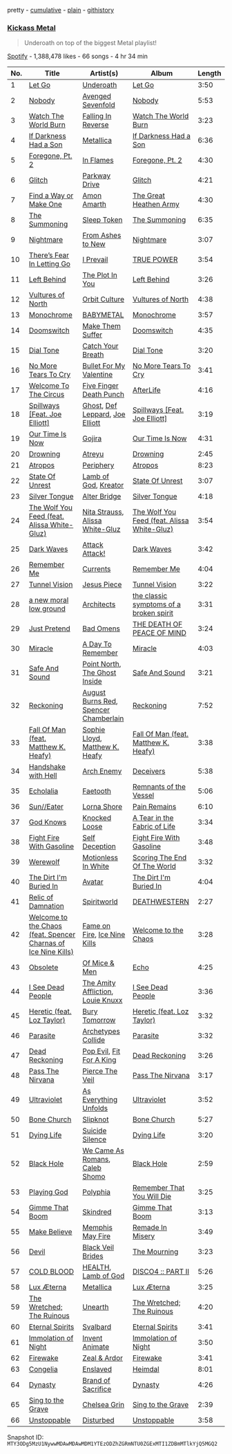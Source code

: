 pretty - [cumulative](/playlists/cumulative/37i9dQZF1DWTcqUzwhNmKv.md) - [plain](/playlists/plain/37i9dQZF1DWTcqUzwhNmKv) - [githistory](https://github.githistory.xyz/mackorone/spotify-playlist-archive/blob/main/playlists/plain/37i9dQZF1DWTcqUzwhNmKv)

### [Kickass Metal](https://open.spotify.com/playlist/37i9dQZF1DWTcqUzwhNmKv)

> Underoath on top of the biggest Metal playlist!

[Spotify](https://open.spotify.com/user/spotify) - 1,388,478 likes - 66 songs - 4 hr 34 min

| No. | Title | Artist(s) | Album | Length |
|---|---|---|---|---|
| 1 | [Let Go](https://open.spotify.com/track/2iHdiDAIYBPOqnNxVrNBYO) | [Underoath](https://open.spotify.com/artist/3GzWhE2xadJiW8MqRKIVSK) | [Let Go](https://open.spotify.com/album/0rEiAGXHPJUbsNsKP9TfkH) | 3:50 |
| 2 | [Nobody](https://open.spotify.com/track/4tjTsxTBcacHcx0AvWERLE) | [Avenged Sevenfold](https://open.spotify.com/artist/0nmQIMXWTXfhgOBdNzhGOs) | [Nobody](https://open.spotify.com/album/4SeaFQDKygggRW9lrmwAhy) | 5:53 |
| 3 | [Watch The World Burn](https://open.spotify.com/track/4CiVz4bw7X1zjCaJ5ZwxUS) | [Falling In Reverse](https://open.spotify.com/artist/2CmaKO2zEGJ1NWpS1yfVGz) | [Watch The World Burn](https://open.spotify.com/album/5SjHojBg6zfZHMqWYjFzFE) | 3:23 |
| 4 | [If Darkness Had a Son](https://open.spotify.com/track/69HjtjyHuP8KJT7xBaUmtW) | [Metallica](https://open.spotify.com/artist/2ye2Wgw4gimLv2eAKyk1NB) | [If Darkness Had a Son](https://open.spotify.com/album/07wqwU4JaQl7XTWwfiAobb) | 6:36 |
| 5 | [Foregone, Pt\. 2](https://open.spotify.com/track/3K7YN5yFIZFPTtSwXjpXHR) | [In Flames](https://open.spotify.com/artist/57ylwQTnFnIhJh4nu4rxCs) | [Foregone, Pt\. 2](https://open.spotify.com/album/6xQGhi9dsEWYn8Jwj4MD9S) | 4:30 |
| 6 | [Glitch](https://open.spotify.com/track/35i03ZqMFb5Q3O9TAQ7XLB) | [Parkway Drive](https://open.spotify.com/artist/159qqlGwzE04xyqpfAwRLo) | [Glitch](https://open.spotify.com/album/6nUaOQGLU8xIAI5MQqHvup) | 4:21 |
| 7 | [Find a Way or Make One](https://open.spotify.com/track/4NtpLuz8QFPrCofWmeBYy8) | [Amon Amarth](https://open.spotify.com/artist/3pulcT2wt7FEG10lQlqDJL) | [The Great Heathen Army](https://open.spotify.com/album/49RfDv9BawZQq8hJq0V5wB) | 4:30 |
| 8 | [The Summoning](https://open.spotify.com/track/1yCE0X5qLWOrLkR8NC0ZUJ) | [Sleep Token](https://open.spotify.com/artist/2n2RSaZqBuUUukhbLlpnE6) | [The Summoning](https://open.spotify.com/album/42fcciBOkkvnEu8dN7mByX) | 6:35 |
| 9 | [Nightmare](https://open.spotify.com/track/0u9PGHiydskvvPmyPVvm73) | [From Ashes to New](https://open.spotify.com/artist/4HrkLxQHZ5mgCtIVpiH5QX) | [Nightmare](https://open.spotify.com/album/3QIB6uRdIiuTKHBzYY5GCc) | 3:07 |
| 10 | [There’s Fear In Letting Go](https://open.spotify.com/track/2OYtcqflvzQwh3cMPmTHs4) | [I Prevail](https://open.spotify.com/artist/3Uobr6LgQpBbk6k4QGAb3V) | [TRUE POWER](https://open.spotify.com/album/6SjY4WK6VMFYEINGVOHzGa) | 3:54 |
| 11 | [Left Behind](https://open.spotify.com/track/5G6jZFDAFlpAA9v5LTV4NI) | [The Plot In You](https://open.spotify.com/artist/1cJ5tVoeAEFcZBAwSZ0CtF) | [Left Behind](https://open.spotify.com/album/2efABZ7jsJTkRkZALraqEM) | 3:26 |
| 12 | [Vultures of North](https://open.spotify.com/track/7EtQ5CqjSRgItuTYXeEtc9) | [Orbit Culture](https://open.spotify.com/artist/7k29FbDq69ju2fe6zTskxY) | [Vultures of North](https://open.spotify.com/album/738F2jVcoLtg0mBuXuxows) | 4:38 |
| 13 | [Monochrome](https://open.spotify.com/track/2Rw6wkd0q3LXx5xsdjLs1P) | [BABYMETAL](https://open.spotify.com/artist/630wzNP2OL7fl4Xl0GnMWq) | [Monochrome](https://open.spotify.com/album/6IoOqdEHdwLgfUONXeYvoI) | 3:57 |
| 14 | [Doomswitch](https://open.spotify.com/track/6pUUtKVRmODliJWTyY2pet) | [Make Them Suffer](https://open.spotify.com/artist/0FZcPgWI3BsFQl4rOAGSHT) | [Doomswitch](https://open.spotify.com/album/7J8x3vAHCvP4gKZUEdsLN4) | 4:35 |
| 15 | [Dial Tone](https://open.spotify.com/track/5tX5qGeEImk2CZYyGHrq9I) | [Catch Your Breath](https://open.spotify.com/artist/2fqPOGxG12nEERj8YG7p22) | [Dial Tone](https://open.spotify.com/album/3TshwnXhNfppmFUrlP4BZV) | 3:20 |
| 16 | [No More Tears To Cry](https://open.spotify.com/track/11beGBTthT9XhdQXYFkajZ) | [Bullet For My Valentine](https://open.spotify.com/artist/7iWiAD5LLKyiox2grgfmUT) | [No More Tears To Cry](https://open.spotify.com/album/0aAcMNWv3LRwqpRa6rb7X0) | 3:41 |
| 17 | [Welcome To The Circus](https://open.spotify.com/track/1linrfCmITmQHs4enAxTUY) | [Five Finger Death Punch](https://open.spotify.com/artist/5t28BP42x2axFnqOOMg3CM) | [AfterLife](https://open.spotify.com/album/2xO5zlCGNyap7Jx1ED3HgG) | 4:16 |
| 18 | [Spillways \[Feat\. Joe Elliott\]](https://open.spotify.com/track/720C8mWrqRdh1zYBGqLj9p) | [Ghost](https://open.spotify.com/artist/1Qp56T7n950O3EGMsSl81D), [Def Leppard](https://open.spotify.com/artist/6H1RjVyNruCmrBEWRbD0VZ), [Joe Elliott](https://open.spotify.com/artist/5Nbg0g30EwMpYD6jQ2xcfX) | [Spillways \[Feat\. Joe Elliott\]](https://open.spotify.com/album/1aMqVnl2zFenUsGrlYMc91) | 3:19 |
| 19 | [Our Time Is Now](https://open.spotify.com/track/0dDs144SVansAFynvKYQMW) | [Gojira](https://open.spotify.com/artist/0GDGKpJFhVpcjIGF8N6Ewt) | [Our Time Is Now](https://open.spotify.com/album/4tHLRx3g4JwIHlzlz4D7wA) | 4:31 |
| 20 | [Drowning](https://open.spotify.com/track/4l0UQ0zDIPYaaa5FF2Kvwt) | [Atreyu](https://open.spotify.com/artist/3LkSiHbjqOHCKCqBfEZOTv) | [Drowning](https://open.spotify.com/album/6d5waVDcEQEcM6BKbkBiNx) | 2:45 |
| 21 | [Atropos](https://open.spotify.com/track/5LmeXeJ8McsxWZXgPkyhxs) | [Periphery](https://open.spotify.com/artist/6d24kC5fxHFOSEAmjQPPhc) | [Atropos](https://open.spotify.com/album/3B1hA33fuFZKtet8TbZg9M) | 8:23 |
| 22 | [State Of Unrest](https://open.spotify.com/track/3u4djE2yAEkKMWJEUOOJyT) | [Lamb of God](https://open.spotify.com/artist/3JFsVIxOn7STeilPICkkB2), [Kreator](https://open.spotify.com/artist/3BM0EaYmkKWuPmmHFUTQHv) | [State Of Unrest](https://open.spotify.com/album/6aH8bwmChky4ABVUHOGPxB) | 3:07 |
| 23 | [Silver Tongue](https://open.spotify.com/track/7l3WTEY9owUL3kRgna75Bd) | [Alter Bridge](https://open.spotify.com/artist/4DWX7u8BV0vZIQSpJQQDWU) | [Silver Tongue](https://open.spotify.com/album/60gDJXh5wx8VyyvFkt7fbf) | 4:18 |
| 24 | [The Wolf You Feed \(feat\. Alissa White\-Gluz\)](https://open.spotify.com/track/6P6h9RdPJxPWqFqpLFIYA9) | [Nita Strauss](https://open.spotify.com/artist/73GhYkwfPQzmfJb1cdPqPf), [Alissa White\-Gluz](https://open.spotify.com/artist/0t9i2yNpYr4QGde2gz8YVg) | [The Wolf You Feed \(feat\. Alissa White\-Gluz\)](https://open.spotify.com/album/0RldApXzFEBMTvPetGTIcF) | 3:54 |
| 25 | [Dark Waves](https://open.spotify.com/track/3SDcDLF3wwQwnI3Wst38aY) | [Attack Attack!](https://open.spotify.com/artist/1FcRUsTmnEQfVCH5OIKSpb) | [Dark Waves](https://open.spotify.com/album/5vsJsheUwcsiM3O7r5qN0v) | 3:42 |
| 26 | [Remember Me](https://open.spotify.com/track/1xqt7wT0YY9YpP9jrTuVgG) | [Currents](https://open.spotify.com/artist/5pqvAI85RMxL9K0xHvSwGu) | [Remember Me](https://open.spotify.com/album/7daOpSeAgyfQMEd3YbIGPZ) | 4:04 |
| 27 | [Tunnel Vision](https://open.spotify.com/track/0RxvS6KLWG0SYqQJnhHIpM) | [Jesus Piece](https://open.spotify.com/artist/5ZPr0RHsR3DrAhtsYMsfHR) | [Tunnel Vision](https://open.spotify.com/album/1GZ2py8wHv4xPTfTFmlfmz) | 3:22 |
| 28 | [a new moral low ground](https://open.spotify.com/track/2XNJNwSOq8tLWhQ5a9sGBb) | [Architects](https://open.spotify.com/artist/3ZztVuWxHzNpl0THurTFCv) | [the classic symptoms of a broken spirit](https://open.spotify.com/album/5ncQrFYuAZYrNcbzbJjgL4) | 3:31 |
| 29 | [Just Pretend](https://open.spotify.com/track/1H4Y9uW4N0LsxJUz0VnaPJ) | [Bad Omens](https://open.spotify.com/artist/3Ri4H12KFyu98LMjSoij5V) | [THE DEATH OF PEACE OF MIND](https://open.spotify.com/album/3p7m1Pmg6n3BlpL9Py7IUA) | 3:24 |
| 30 | [Miracle](https://open.spotify.com/track/2ah5gOCogw00A62XBoepmc) | [A Day To Remember](https://open.spotify.com/artist/4NiJW4q9ichVqL1aUsgGAN) | [Miracle](https://open.spotify.com/album/7sobDr1V7BbSF0mkJOOGj3) | 4:03 |
| 31 | [Safe And Sound](https://open.spotify.com/track/1LtXoOrqBYS8kcheVUt5Pr) | [Point North](https://open.spotify.com/artist/5Vp7LqcfAtx2U1RfIX8i7r), [The Ghost Inside](https://open.spotify.com/artist/6kQB2RN7WwryMdJ1MoQh1E) | [Safe And Sound](https://open.spotify.com/album/3QUEnfQoenkZIyLZDMSegH) | 3:21 |
| 32 | [Reckoning](https://open.spotify.com/track/4xcfmHe5mRVzPA0tdKJltA) | [August Burns Red](https://open.spotify.com/artist/5p9CTsn5ueGU4oScNX1axu), [Spencer Chamberlain](https://open.spotify.com/artist/2cbaTTGFK4bWdglvhLQRFi) | [Reckoning](https://open.spotify.com/album/5SfCfODkHePAgQaLMgnmWs) | 7:52 |
| 33 | [Fall Of Man \(feat\. Matthew K\. Heafy\)](https://open.spotify.com/track/2rCtd6DcWfIJIy7AFSlrdt) | [Sophie Lloyd](https://open.spotify.com/artist/6jOoEU2E2d2kGbxw33oJs3), [Matthew K\. Heafy](https://open.spotify.com/artist/2YRpsoIsb4KGe66E7hfEx5) | [Fall Of Man \(feat\. Matthew K\. Heafy\)](https://open.spotify.com/album/30vZNuVyzbDmTBt1ftIFcE) | 3:38 |
| 34 | [Handshake with Hell](https://open.spotify.com/track/4jPU94aF0U2PMNN0aBnhgX) | [Arch Enemy](https://open.spotify.com/artist/0DCw6lHkzh9t7f8Hb4Z0Sx) | [Deceivers](https://open.spotify.com/album/0UWT0SwOzXkR9IVbz0GNuo) | 5:38 |
| 35 | [Echolalia](https://open.spotify.com/track/0cXHEFaNtrgXuoBtOiaZDo) | [Faetooth](https://open.spotify.com/artist/6bAM7jeIX4pI5lZ0QoSZjt) | [Remnants of the Vessel](https://open.spotify.com/album/0LniiF1MjvYW8br5Eg7saD) | 5:06 |
| 36 | [Sun//Eater](https://open.spotify.com/track/1PZ1po0vZzESv0AJCURC72) | [Lorna Shore](https://open.spotify.com/artist/6vXYoy8ouRVib302zxaxFF) | [Pain Remains](https://open.spotify.com/album/1WuqlDJb7Z2ipBhM6ww7QI) | 6:10 |
| 37 | [God Knows](https://open.spotify.com/track/3idDCx8VXTkqPL6UQTK4bl) | [Knocked Loose](https://open.spotify.com/artist/4qrHkx5cgWIslciLXUMrYw) | [A Tear in the Fabric of Life](https://open.spotify.com/album/2Tm8ZMDLg4DVijCkvhKxJl) | 3:34 |
| 38 | [Fight Fire With Gasoline](https://open.spotify.com/track/78frUxVotRtpMrNMcyYtns) | [Self Deception](https://open.spotify.com/artist/0FHW0Lp33r3fvIG0HL4mW0) | [Fight Fire With Gasoline](https://open.spotify.com/album/4IXfMV0iTA3p0cjPQavnAY) | 3:48 |
| 39 | [Werewolf](https://open.spotify.com/track/1e1rQNYCZToyBDDka1Io34) | [Motionless In White](https://open.spotify.com/artist/6MwPCCR936cYfM1dLsGVnl) | [Scoring The End Of The World](https://open.spotify.com/album/0DoVnWjNFYoUfq7qe36jxh) | 3:32 |
| 40 | [The Dirt I'm Buried In](https://open.spotify.com/track/4sg5Vfd2fM6Y8gMz5VYXz6) | [Avatar](https://open.spotify.com/artist/4jpaXieuls7LVzG1uma5Rs) | [The Dirt I'm Buried In](https://open.spotify.com/album/3EMCGsx2qeFTthjuyFdMfr) | 4:04 |
| 41 | [Relic of Damnation](https://open.spotify.com/track/0etLulfmYxPOTyznvesnt6) | [Spiritworld](https://open.spotify.com/artist/3nKWlekyskH6bAM2Vat1hE) | [DEATHWESTERN](https://open.spotify.com/album/2OLqIZlftkG4KRGqno7ScY) | 2:27 |
| 42 | [Welcome to the Chaos \(feat\. Spencer Charnas of Ice Nine Kills\)](https://open.spotify.com/track/1lk2MrlN6AEdDwWH4WxTPe) | [Fame on Fire](https://open.spotify.com/artist/10Z7WzKMeIdNBKexi1YarP), [Ice Nine Kills](https://open.spotify.com/artist/52qKfVcIV4GS8A8Vay2xtt) | [Welcome to the Chaos](https://open.spotify.com/album/3CabAmIlmEmZ9L2KmsHUUc) | 3:28 |
| 43 | [Obsolete](https://open.spotify.com/track/0FCY8j3JRrZ2ynRUdMK9pS) | [Of Mice & Men](https://open.spotify.com/artist/4tususHNaR68xdgLstlGBA) | [Echo](https://open.spotify.com/album/5pCBuV5mhXIUonyuWL5EZd) | 4:25 |
| 44 | [I See Dead People](https://open.spotify.com/track/3UgZA53hNSPbwtNJ7x8Bd9) | [The Amity Affliction](https://open.spotify.com/artist/6kNKUYGn6VNGsRoXmyoDPK), [Louie Knuxx](https://open.spotify.com/artist/2SQXiX0AGHf3Aw43or85KX) | [I See Dead People](https://open.spotify.com/album/3R8VofbgLwq9q48eueOCqC) | 3:36 |
| 45 | [Heretic \(feat\. Loz Taylor\)](https://open.spotify.com/track/2mTi7e03FygOF0bds32848) | [Bury Tomorrow](https://open.spotify.com/artist/6BD4lgmnh4vy6kkCaZRDWt) | [Heretic \(feat\. Loz Taylor\)](https://open.spotify.com/album/4GuxQZOki4NdCKpn9kW9xn) | 3:32 |
| 46 | [Parasite](https://open.spotify.com/track/0sBXPxWJpMlQBnVF2y78Rg) | [Archetypes Collide](https://open.spotify.com/artist/6Gnk08ItppARKX1z1EW3Vn) | [Parasite](https://open.spotify.com/album/0sx2ImaWkigyLHH45jdIo1) | 3:32 |
| 47 | [Dead Reckoning](https://open.spotify.com/track/4X91JzJfMO32JiyRe62Alv) | [Pop Evil](https://open.spotify.com/artist/1pRaG81GsVtaTBuVSpldt2), [Fit For A King](https://open.spotify.com/artist/0OgdRTPItr9dw4XYp4JJUx) | [Dead Reckoning](https://open.spotify.com/album/1b5aY62FMsQFQWzxVW7tcE) | 3:26 |
| 48 | [Pass The Nirvana](https://open.spotify.com/track/5SDhI2jKg0S5fzEEqPCHiV) | [Pierce The Veil](https://open.spotify.com/artist/4iJLPqClelZOBCBifm8Fzv) | [Pass The Nirvana](https://open.spotify.com/album/50eq5hUKnqB9e51D9GSmKs) | 3:17 |
| 49 | [Ultraviolet](https://open.spotify.com/track/0gukK40IEqCb6arYVQxMtl) | [As Everything Unfolds](https://open.spotify.com/artist/28IImD2QqPWTQ2cWgOMQNT) | [Ultraviolet](https://open.spotify.com/album/1gQRMfDzWuQ4J2BCjuvWAS) | 3:52 |
| 50 | [Bone Church](https://open.spotify.com/track/36sAFU68abNDrMOJI5QYZi) | [Slipknot](https://open.spotify.com/artist/05fG473iIaoy82BF1aGhL8) | [Bone Church](https://open.spotify.com/album/3YfWgkwUS52CmKJeOpBACz) | 5:27 |
| 51 | [Dying Life](https://open.spotify.com/track/5nm3w9H0Cc24qR7in5Tvph) | [Suicide Silence](https://open.spotify.com/artist/6HZr7Fs2VfV1PYHIwo8Ylc) | [Dying Life](https://open.spotify.com/album/6Pc86g10o2mM7OSFl5HfLX) | 3:20 |
| 52 | [Black Hole](https://open.spotify.com/track/4Y7eqYTpV7fQxpYj1isN2F) | [We Came As Romans](https://open.spotify.com/artist/6qO6LhD6FuXK5e2PtfAIMz), [Caleb Shomo](https://open.spotify.com/artist/0YbrhcmTTHZbsXyqjsGCGD) | [Black Hole](https://open.spotify.com/album/4rTul9Y40kljIY12LiVAwB) | 2:59 |
| 53 | [Playing God](https://open.spotify.com/track/6AhwAWzSlISc5ZvGonkgdN) | [Polyphia](https://open.spotify.com/artist/4vGrte8FDu062Ntj0RsPiZ) | [Remember That You Will Die](https://open.spotify.com/album/1BJtoy1VgHMMvotBwvylJ5) | 3:25 |
| 54 | [Gimme That Boom](https://open.spotify.com/track/4QbvKaOOsRXSUT0ySto5Ks) | [Skindred](https://open.spotify.com/artist/3jTlKw98Ql1jGRPYqhqHap) | [Gimme That Boom](https://open.spotify.com/album/5t32hSmBus3r3Mw8Z64hxF) | 3:13 |
| 55 | [Make Believe](https://open.spotify.com/track/3aF7RDw2A7hnRn2lWOrIky) | [Memphis May Fire](https://open.spotify.com/artist/7cNNNhdJDrt3vgQjwSavNf) | [Remade In Misery](https://open.spotify.com/album/7IuAUPmji3K4QusCAR6iw1) | 3:49 |
| 56 | [Devil](https://open.spotify.com/track/6REIaFxddyAZI2MjmlSHOW) | [Black Veil Brides](https://open.spotify.com/artist/6O7MpKrY91vlCd4Osi6XKs) | [The Mourning](https://open.spotify.com/album/4xAVywnk3mapIPdtXEefro) | 3:23 |
| 57 | [COLD BLOOD](https://open.spotify.com/track/50iNloLV9uEyEvVzuwl6kz) | [HEALTH](https://open.spotify.com/artist/6FfjnGXMhxSsJTuGLWBDth), [Lamb of God](https://open.spotify.com/artist/3JFsVIxOn7STeilPICkkB2) | [DISCO4 :: PART II](https://open.spotify.com/album/4pk3IXbfaU0cK7oHuEdbEJ) | 5:26 |
| 58 | [Lux Æterna](https://open.spotify.com/track/3pwmJJRlr8nXNN9PFD18np) | [Metallica](https://open.spotify.com/artist/2ye2Wgw4gimLv2eAKyk1NB) | [Lux Æterna](https://open.spotify.com/album/7qxhxLR8oZN3LizPQ7z2cb) | 3:25 |
| 59 | [The Wretched; The Ruinous](https://open.spotify.com/track/2r7hqnJ4jVQRrT5A5oBF9B) | [Unearth](https://open.spotify.com/artist/44wJRGNtWywCUJZug8FJg3) | [The Wretched; The Ruinous](https://open.spotify.com/album/5I9RcuaXY3BwAYYNYhVlTL) | 4:20 |
| 60 | [Eternal Spirits](https://open.spotify.com/track/3zVetDLyqgT4krYw2XwbAg) | [Svalbard](https://open.spotify.com/artist/2HLQr8aUMombMeuIEDv6wA) | [Eternal Spirits](https://open.spotify.com/album/2CGi1wwbqcwqVdfBpD7rQb) | 3:41 |
| 61 | [Immolation of Night](https://open.spotify.com/track/3OOeWlT6cQYNbdJ4qcBipL) | [Invent Animate](https://open.spotify.com/artist/3ALVPmg5sZexSVD2m9atEt) | [Immolation of Night](https://open.spotify.com/album/0DumP1DzkNR7b0uIASVDcy) | 3:50 |
| 62 | [Firewake](https://open.spotify.com/track/09J9qdc3gOR14WF3mvEHoX) | [Zeal & Ardor](https://open.spotify.com/artist/6yCjbLFZ9qAnWfsy9ujm5Y) | [Firewake](https://open.spotify.com/album/4rf0rEWBkexEneZBSxZDuO) | 3:41 |
| 63 | [Congelia](https://open.spotify.com/track/5O2hzv6to8rtqMLNhjYmSW) | [Enslaved](https://open.spotify.com/artist/2HmtB6wVRRi3z0JwZHtkiD) | [Heimdal](https://open.spotify.com/album/1gf4tdMN4aMMYEkXeUJTKG) | 8:01 |
| 64 | [Dynasty](https://open.spotify.com/track/2th7mWLxZNhBqfa0IHC6b3) | [Brand of Sacrifice](https://open.spotify.com/artist/4d6Rawrese4OLF1zZCztod) | [Dynasty](https://open.spotify.com/album/7atT7sF2atM7kc7yR1krit) | 4:26 |
| 65 | [Sing to the Grave](https://open.spotify.com/track/3GcWW4Bmb0q0LsbDOWChNU) | [Chelsea Grin](https://open.spotify.com/artist/4UgQ3EFa8fEeaIEg54uV5b) | [Sing to the Grave](https://open.spotify.com/album/6NLPfi1CsS3PmCWe6QSb2o) | 2:39 |
| 66 | [Unstoppable](https://open.spotify.com/track/6KrxqNJFgdSrJTnfDnPT82) | [Disturbed](https://open.spotify.com/artist/3TOqt5oJwL9BE2NG9MEwDa) | [Unstoppable](https://open.spotify.com/album/0ZgFPrROyBNPg4jx2a261Q) | 3:58 |

Snapshot ID: `MTY3ODg5MzU1NywwMDAwMDAwMDM1YTEzODZhZGRmNTU0ZGExMTI1ZDBmMTlkYjQ5MGQ2`
